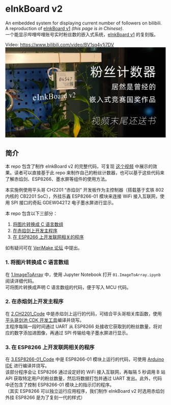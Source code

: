 # eInkBoard v2
An embedded system for displaying current number of followers on bilibili. A reproduction of [eInkBoard v1](https://csy-tvgo.github.io/website-of-eInkBoard/) *(this page is in Chinese)*.  
一个能显示哔哩哔哩账号实时粉丝数的嵌入式系统，[eInkBoard v1](https://csy-tvgo.github.io/website-of-eInkBoard/) 的复刻版。  
  
Video: https://www.bilibili.com/video/BV1sq4y1j7DV
[![video banner](./bilibili上的视频封面.jpg)](https://www.bilibili.com/video/BV1sq4y1j7DV)

## 简介  
本 repo 包含了制作 eInkBoard v2 的完整代码，可复现 [这个视频](https://www.bilibili.com/video/BV1sq4y1j7DV) 中展示的效果。读者可以直接基于此 repo 来制作自己的粉丝计数器，也可以基于这些代码来了解赤焰剑、ESP8266、墨水屏等组件的使用方法。  
  
本实施例使用平头哥 CH2201 “赤焰剑” 开发板作为主控制器（搭载基于玄铁 802 内核的 CB2201 SoC），外挂乐鑫 ESP8266-01 模块来连接 WiFi 接入互联网，使用 SPI 接口的奇耘 GDEW042T2 电子墨水屏进行显示。  
  
本 repo 包含以下三部分：
1. [将图片转换成 C 语言数组](#1-将图片转换成-C-语言数组)  
2. [在赤焰剑上开发主程序](#2-在赤焰剑上开发主程序)  
3. [在 ESP8266 上开发联网相关的程序](#3-在-esp8266-上开发联网相关的程序)  
  
如有疑问可在 [VeriMake 论坛](https://verimake.com/) 中提出。

### 1. 将图片转换成 C 语言数组  
  在 [1.ImageToArray](./1.ImageToArray) 中，使用 Jupyter Notebook 打开 `01.ImageToArray.ipynb` 阅读详细代码。  
  可将图片转换成声明 C 语言数组的代码，便于写入 MCU 代码。  
  
### 2. 在赤焰剑上开发主程序  
  在 [2.CH2201_Code](./2.CH2201_Code) 中是赤焰剑上运行的代码，可结合平头哥相关库函数，使用[平头哥剑池 CDK 开发工具](https://occ.t-head.cn/development/activities/cdk/)编译并烧写。  
  主程序每隔一段时间通过 UART 从 ESP8266 处接收它获取到的粉丝数量，将对应的数字添加进图像，再通过 SPI 传输给电子墨水屏进行显示。  
  
### 3. 在 ESP8266 上开发联网相关的程序  
  在 [3.ESP8266-01_Code](./3.ESP8266-01_Code) 中是 ESP8266-01 模块上运行的代码，可使用 [Arduino IDE](https://www.arduino.cc/en/software) 进行编译并烧写。  
  该部分程序会让 ESP8266 通过设定好的 WiFi 接入互联网，再每隔 5 秒调用 B 站 API 获取特定用户的粉丝数量，然后将数据打包并通过 UART 发出。此外，代码中还包含了控制 ESP8266-01 模块上的指示灯的程序。  
  （其实 ESP8266 可以独立运行应用程序，我们制作 eInkBoard v2 时选用赤焰剑外挂 ESP8266 是为了复刻一代的样式）  

